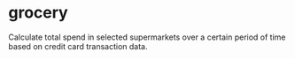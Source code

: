 # grocery

Calculate total spend in selected supermarkets over a certain period of time based on credit card transaction data. 
